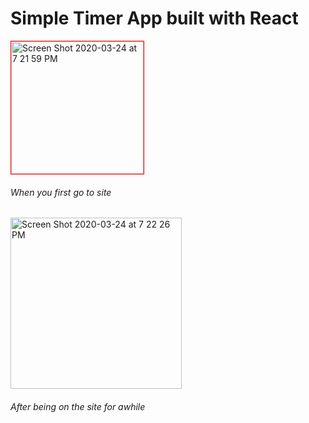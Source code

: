 # Simple Timer App built with React

<img width="212" alt="Screen Shot 2020-03-24 at 7 21 59 PM" src="https://user-images.githubusercontent.com/40013860/77492425-294d1c80-6e06-11ea-9449-ea3857e22ddb.png" style="border:1px solid red">

###### When you first go to site 

<img width="274" alt="Screen Shot 2020-03-24 at 7 22 26 PM" src="https://user-images.githubusercontent.com/40013860/77492428-2baf7680-6e06-11ea-827a-017417c52fe8.png">

###### After being on the site for awhile 
